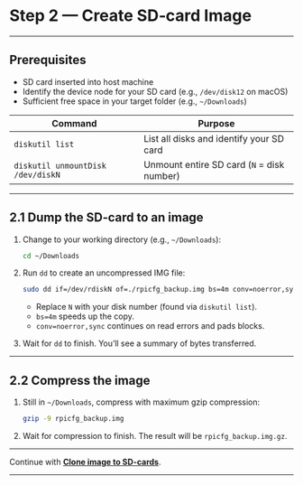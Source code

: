 
# Step 2 — Create SD‑card Image

---

## Prerequisites

* SD card inserted into host machine
* Identify the device node for your SD card (e.g., `/dev/disk12` on macOS)
* Sufficient free space in your target folder (e.g., `~/Downloads`)

| Command                           | Purpose                                    |
| --------------------------------- | -------------------------------------------|
| `diskutil list`                   | List all disks and identify your SD card   |
| `diskutil unmountDisk /dev/diskN` | Unmount entire SD card (`N` = disk number) |

---

## 2.1 Dump the SD‑card to an image

1. Change to your working directory (e.g., `~/Downloads`):

   ```bash
   cd ~/Downloads
   ```

2. Run `dd` to create an uncompressed IMG file:

   ```bash
   sudo dd if=/dev/rdiskN of=./rpicfg_backup.img bs=4m conv=noerror,sync
   ```

   * Replace `N` with your disk number (found via `diskutil list`).
   * `bs=4m` speeds up the copy.
   * `conv=noerror,sync` continues on read errors and pads blocks.

3. Wait for `dd` to finish. You’ll see a summary of bytes transferred.

---

## 2.2 Compress the image

1. Still in `~/Downloads`, compress with maximum gzip compression:

   ```bash
   gzip -9 rpicfg_backup.img
   ```

2. Wait for compression to finish. The result will be `rpicfg_backup.img.gz`.

---

Continue with **[Clone image to SD-cards](clone_image.md)**.

---
